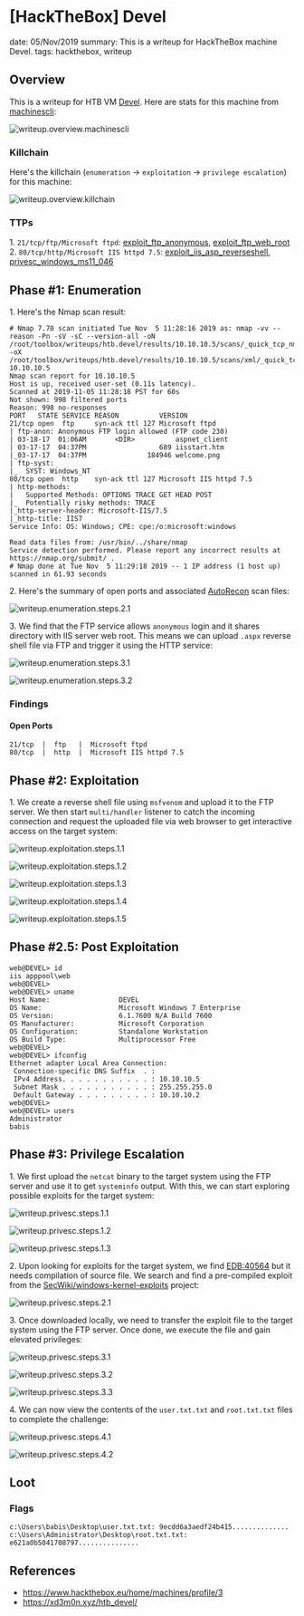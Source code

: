 [HackTheBox] Devel
===============
date: 05/Nov/2019
summary: This is a writeup for HackTheBox machine Devel.
tags: hackthebox, writeup

## Overview
This is a writeup for HTB VM [Devel](https://www.hackthebox.eu/home/machines/profile/3). Here are stats for this machine from [machinescli](https://github.com/7h3rAm/machinescli):

![writeup.overview.machinescli](/static/files/posts_htb_devel/machinescli.png.webp)

### Killchain
Here's the killchain (`enumeration` → `exploitation` → `privilege escalation`) for this machine:

![writeup.overview.killchain](/static/files/posts_htb_devel/killchain.png.webp)

### TTPs
1\. `21/tcp/ftp/Microsoft ftpd`: [exploit_ftp_anonymous](https://github.com/7h3rAm/writeups#exploit_ftp_anonymous), [exploit_ftp_web_root](https://github.com/7h3rAm/writeups#exploit_ftp_web_root)  
2\. `80/tcp/http/Microsoft IIS httpd 7.5`: [exploit_iis_asp_reverseshell](https://github.com/7h3rAm/writeups#exploit_iis_asp_reverseshell), [privesc_windows_ms11_046](https://github.com/7h3rAm/writeups#privesc_windows_ms11_046)  

## Phase #1: Enumeration
1\. Here's the Nmap scan result:  
```
# Nmap 7.70 scan initiated Tue Nov  5 11:28:16 2019 as: nmap -vv --reason -Pn -sV -sC --version-all -oN /root/toolbox/writeups/htb.devel/results/10.10.10.5/scans/_quick_tcp_nmap.txt -oX /root/toolbox/writeups/htb.devel/results/10.10.10.5/scans/xml/_quick_tcp_nmap.xml 10.10.10.5
Nmap scan report for 10.10.10.5
Host is up, received user-set (0.11s latency).
Scanned at 2019-11-05 11:28:18 PST for 60s
Not shown: 998 filtered ports
Reason: 998 no-responses
PORT   STATE SERVICE REASON          VERSION
21/tcp open  ftp     syn-ack ttl 127 Microsoft ftpd
| ftp-anon: Anonymous FTP login allowed (FTP code 230)
| 03-18-17  01:06AM       <DIR>          aspnet_client
| 03-17-17  04:37PM                  689 iisstart.htm
|_03-17-17  04:37PM               184946 welcome.png
| ftp-syst:
|_  SYST: Windows_NT
80/tcp open  http    syn-ack ttl 127 Microsoft IIS httpd 7.5
| http-methods:
|   Supported Methods: OPTIONS TRACE GET HEAD POST
|_  Potentially risky methods: TRACE
|_http-server-header: Microsoft-IIS/7.5
|_http-title: IIS7
Service Info: OS: Windows; CPE: cpe:/o:microsoft:windows

Read data files from: /usr/bin/../share/nmap
Service detection performed. Please report any incorrect results at https://nmap.org/submit/ .
# Nmap done at Tue Nov  5 11:29:18 2019 -- 1 IP address (1 host up) scanned in 61.93 seconds
```

2\. Here's the summary of open ports and associated [AutoRecon](https://github.com/Tib3rius/AutoRecon) scan files:  

![writeup.enumeration.steps.2.1](/static/files/posts_htb_devel/openports.png.webp)  

3\. We find that the FTP service allows `anonymous` login and it shares directory with IIS server web root. This means we can upload `.aspx` reverse shell file via FTP and trigger it using the HTTP service:  

![writeup.enumeration.steps.3.1](/static/files/posts_htb_devel/screenshot01.png.webp)  

![writeup.enumeration.steps.3.2](/static/files/posts_htb_devel/screenshot02.png.webp)  

### Findings
#### Open Ports
```
21/tcp  |  ftp   |  Microsoft ftpd
80/tcp  |  http  |  Microsoft IIS httpd 7.5
```

## Phase #2: Exploitation
1\. We create a reverse shell file using `msfvenom` and upload it to the FTP server. We then start `multi/handler` listener to catch the incoming connection and request the uploaded file via web browser to get interactive access on the target system:  

![writeup.exploitation.steps.1.1](/static/files/posts_htb_devel/screenshot03.png.webp)  

![writeup.exploitation.steps.1.2](/static/files/posts_htb_devel/screenshot04.png.webp)  

![writeup.exploitation.steps.1.3](/static/files/posts_htb_devel/screenshot05.png.webp)  

![writeup.exploitation.steps.1.4](/static/files/posts_htb_devel/screenshot07.png.webp)  

![writeup.exploitation.steps.1.5](/static/files/posts_htb_devel/screenshot08.png.webp)  

## Phase #2.5: Post Exploitation
```
web@DEVEL> id
iis apppool\web
web@DEVEL>  
web@DEVEL> uname
Host Name:                 DEVEL
OS Name:                   Microsoft Windows 7 Enterprise
OS Version:                6.1.7600 N/A Build 7600
OS Manufacturer:           Microsoft Corporation
OS Configuration:          Standalone Workstation
OS Build Type:             Multiprocessor Free
web@DEVEL>  
web@DEVEL> ifconfig
Ethernet adapter Local Area Connection:
 Connection-specific DNS Suffix  . :
 IPv4 Address. . . . . . . . . . . : 10.10.10.5
 Subnet Mask . . . . . . . . . . . : 255.255.255.0
 Default Gateway . . . . . . . . . : 10.10.10.2
web@DEVEL>  
web@DEVEL> users
Administrator
babis
```

## Phase #3: Privilege Escalation
1\. We first upload the `netcat` binary to the target system using the FTP server and use it to get `systeminfo` output. With this, we can start exploring possible exploits for the target system:  

![writeup.privesc.steps.1.1](/static/files/posts_htb_devel/screenshot06.png.webp)  

![writeup.privesc.steps.1.2](/static/files/posts_htb_devel/screenshot09.png.webp)  

![writeup.privesc.steps.1.3](/static/files/posts_htb_devel/screenshot10.png.webp)  

2\. Upon looking for exploits for the target system, we find [EDB:40564](https://www.exploit-db.com/exploits/40564) but it needs compilation of source file. We search and find a pre-compiled exploit from the [SecWiki/windows-kernel-exploits](https://github.com/SecWiki/windows-kernel-exploits/tree/master/MS11-046) project:  

![writeup.privesc.steps.2.1](/static/files/posts_htb_devel/screenshot11.png.webp)  

3\. Once downloaded locally, we need to transfer the exploit file to the target system using the FTP server. Once done, we execute the file and gain elevated privileges:  

![writeup.privesc.steps.3.1](/static/files/posts_htb_devel/screenshot12.png.webp)  

![writeup.privesc.steps.3.2](/static/files/posts_htb_devel/screenshot13.png.webp)  

![writeup.privesc.steps.3.3](/static/files/posts_htb_devel/screenshot14.png.webp)  

4\. We can now view the contents of the `user.txt.txt` and `root.txt.txt` files to complete the challenge:  

![writeup.privesc.steps.4.1](/static/files/posts_htb_devel/screenshot15.png.webp)  

![writeup.privesc.steps.4.2](/static/files/posts_htb_devel/screenshot16.png.webp)  

## Loot
### Flags
```
c:\Users\babis\Desktop\user.txt.txt: 9ecdd6a3aedf24b415..............
c:\Users\Administrator\Desktop\root.txt.txt: e621a0b5041708797...............
```

## References
* <https://www.hackthebox.eu/home/machines/profile/3>  
* <https://xd3m0n.xyz/htb_devel/>  
